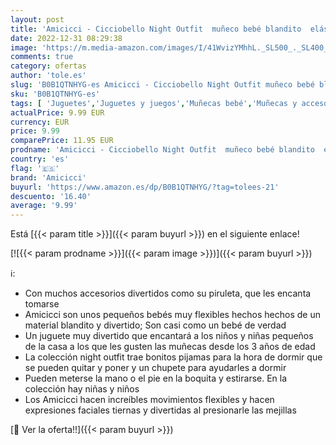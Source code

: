 ```yaml
---
layout: post
title: 'Amicicci - Cicciobello Night Outfit  muñeco bebé blandito  elástico con Body de Noche  1 Accesorio  Juguete para niños y niñas Desde 3 años  amiguitos chiquititos  Envío Aleatorio  Famosa  CC032000 '
date: 2022-12-31 08:29:38
image: 'https://m.media-amazon.com/images/I/41WvizYMhhL._SL500_._SL400_.jpg'
comments: true
category: ofertas
author: 'tole.es'
slug: 'B0B1QTNHYG-es Amicicci - Cicciobello Night Outfit muñeco bebé blandito...'
sku: 'B0B1QTNHYG-es'
tags: [ 'Juguetes','Juguetes y juegos','Muñecas bebé','Muñecas y accesorios','amicicci','bebé','🇪🇸', ]
actualPrice: 9.99 EUR
currency: EUR
price: 9.99
comparePrice: 11.95 EUR
prodname: 'Amicicci - Cicciobello Night Outfit  muñeco bebé blandito  elástico con Body de Noche  1 Accesorio  Juguete para niños y niñas Desde 3 años  amiguitos chiquititos  Envío Aleatorio  Famosa  CC032000 '
country: 'es'
flag: '🇪🇸'
brand: 'Amicicci'
buyurl: 'https://www.amazon.es/dp/B0B1QTNHYG/?tag=tolees-21'
descuento: '16.40'
average: '9.99'
---
```


Está [{{< param title >}}]({{< param buyurl >}}) en el siguiente enlace!

[![{{< param prodname >}}]({{< param image >}})]({{< param buyurl >}})

ℹ️:

- Con muchos accesorios divertidos como su piruleta, que les encanta tomarse
- Amicicci son unos pequeños bebés muy flexibles hechos hechos de un material blandito y divertido; Son casi como un bebé de verdad
- Un juguete muy divertido que encantará a los niños y niñas pequeños de la casa a los que les gusten las muñecas desde los 3 años de edad
- La colección night outfit trae bonitos pijamas para la hora de dormir que se pueden quitar y poner y un chupete para ayudarles a dormir
- Pueden meterse la mano o el pie en la boquita y estirarse. En la colección hay niñas y niños
- Los Amicicci hacen increíbles movimientos flexibles y hacen expresiones faciales tiernas y divertidas al presionarle las mejillas

[🛒 Ver la oferta!!]({{< param buyurl >}})

